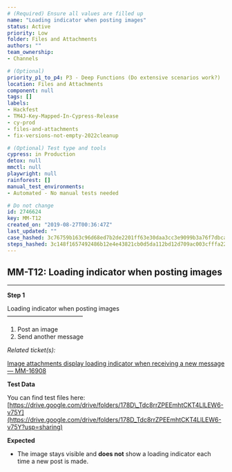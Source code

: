 ```yaml
---
# (Required) Ensure all values are filled up
name: "Loading indicator when posting images"
status: Active
priority: Low
folder: Files and Attachments
authors: ""
team_ownership: 
- Channels

# (Optional)
priority_p1_to_p4: P3 - Deep Functions (Do extensive scenarios work?)
location: Files and Attachments
component: null
tags: []
labels: 
- Hackfest
- TM4J-Key-Mapped-In-Cypress-Release
- cy-prod
- files-and-attachments
- fix-versions-not-empty-2022cleanup

# (Optional) Test type and tools
cypress: in Production
detox: null
mmctl: null
playwright: null
rainforest: []
manual_test_environments: 
- Automated - No manual tests needed

# Do not change
id: 2746624
key: MM-T12
created_on: "2019-08-27T00:36:47Z"
last_updated: ""
case_hashed: 3c76759b163c96d68ed7b2de2201ff63e30daa3cc3e9099b3a76f7dbcacddd91d2e90608de2f43e766902ac3921f842d
steps_hashed: 3c148f1657492486b12e4e43821cb0d5da112bd12d709ac003cfffa2273b4b01b6aa82c5b173ab18cd1a3318289d4508
---
```


<!-- (Auto-generated) Based on frontmatter's "key" and "name" -->

## MM-T12: Loading indicator when posting images

---

**Step 1**

Loading indicator when posting images\
–––––––––––––––––––––––––

1. Post an image
2. Send another message

_Related ticket(s):_

[Image attachments display loading indicator when receiving a new message — MM-16908](https://mattermost.atlassian.net/browse/MM-16908)

**Test Data**

You can find test files here: [https://drive.google.com/drive/folders/178D\_Tdc8rrZPEEmhtCKT4LlLEW6-v75Y](https://drive.google.com/drive/folders/178D_Tdc8rrZPEEmhtCKT4LlLEW6-v75Y?usp=sharing)

**Expected**

- The image stays visible and **does not** show a loading indicator each time a new post is made.
